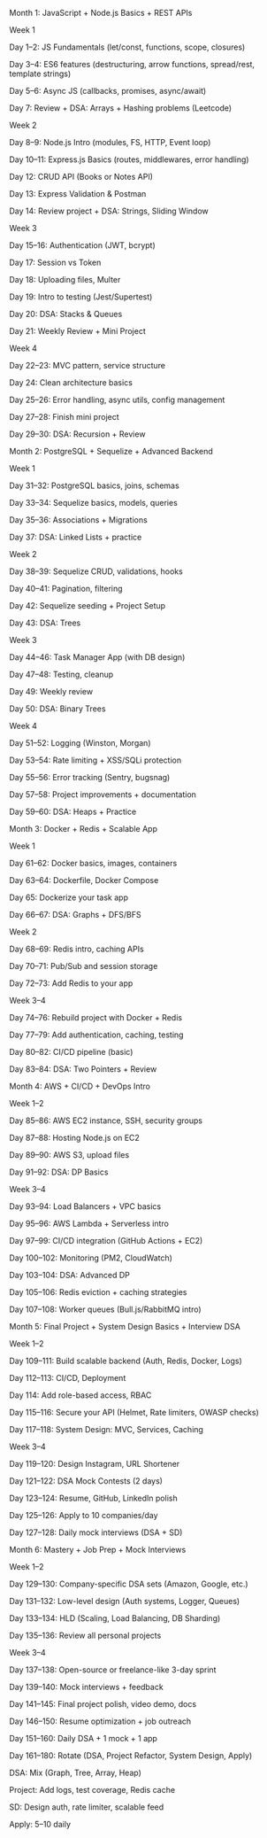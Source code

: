 Month 1: JavaScript + Node.js Basics + REST APIs

Week 1

Day 1–2: JS Fundamentals (let/const, functions, scope, closures)

Day 3–4: ES6 features (destructuring, arrow functions, spread/rest, template strings)

Day 5–6: Async JS (callbacks, promises, async/await)

Day 7: Review + DSA: Arrays + Hashing problems (Leetcode)

Week 2

Day 8–9: Node.js Intro (modules, FS, HTTP, Event loop)

Day 10–11: Express.js Basics (routes, middlewares, error handling)

Day 12: CRUD API (Books or Notes API)

Day 13: Express Validation & Postman

Day 14: Review project + DSA: Strings, Sliding Window

Week 3

Day 15–16: Authentication (JWT, bcrypt)

Day 17: Session vs Token

Day 18: Uploading files, Multer

Day 19: Intro to testing (Jest/Supertest)

Day 20: DSA: Stacks & Queues

Day 21: Weekly Review + Mini Project

Week 4

Day 22–23: MVC pattern, service structure

Day 24: Clean architecture basics

Day 25–26: Error handling, async utils, config management

Day 27–28: Finish mini project

Day 29–30: DSA: Recursion + Review

Month 2: PostgreSQL + Sequelize + Advanced Backend

Week 1

Day 31–32: PostgreSQL basics, joins, schemas

Day 33–34: Sequelize basics, models, queries

Day 35–36: Associations + Migrations

Day 37: DSA: Linked Lists + practice

Week 2

Day 38–39: Sequelize CRUD, validations, hooks

Day 40–41: Pagination, filtering

Day 42: Sequelize seeding + Project Setup

Day 43: DSA: Trees

Week 3

Day 44–46: Task Manager App (with DB design)

Day 47–48: Testing, cleanup

Day 49: Weekly review

Day 50: DSA: Binary Trees

Week 4

Day 51–52: Logging (Winston, Morgan)

Day 53–54: Rate limiting + XSS/SQLi protection

Day 55–56: Error tracking (Sentry, bugsnag)

Day 57–58: Project improvements + documentation

Day 59–60: DSA: Heaps + Practice

Month 3: Docker + Redis + Scalable App

Week 1

Day 61–62: Docker basics, images, containers

Day 63–64: Dockerfile, Docker Compose

Day 65: Dockerize your task app

Day 66–67: DSA: Graphs + DFS/BFS

Week 2

Day 68–69: Redis intro, caching APIs

Day 70–71: Pub/Sub and session storage

Day 72–73: Add Redis to your app

Week 3–4

Day 74–76: Rebuild project with Docker + Redis

Day 77–79: Add authentication, caching, testing

Day 80–82: CI/CD pipeline (basic)

Day 83–84: DSA: Two Pointers + Review

Month 4: AWS + CI/CD + DevOps Intro

Week 1–2

Day 85–86: AWS EC2 instance, SSH, security groups

Day 87–88: Hosting Node.js on EC2

Day 89–90: AWS S3, upload files

Day 91–92: DSA: DP Basics

Week 3–4

Day 93–94: Load Balancers + VPC basics

Day 95–96: AWS Lambda + Serverless intro

Day 97–99: CI/CD integration (GitHub Actions + EC2)

Day 100–102: Monitoring (PM2, CloudWatch)

Day 103–104: DSA: Advanced DP

Day 105–106: Redis eviction + caching strategies

Day 107–108: Worker queues (Bull.js/RabbitMQ intro)

Month 5: Final Project + System Design Basics + Interview DSA

Week 1–2

Day 109–111: Build scalable backend (Auth, Redis, Docker, Logs)

Day 112–113: CI/CD, Deployment

Day 114: Add role-based access, RBAC

Day 115–116: Secure your API (Helmet, Rate limiters, OWASP checks)

Day 117–118: System Design: MVC, Services, Caching

Week 3–4

Day 119–120: Design Instagram, URL Shortener

Day 121–122: DSA Mock Contests (2 days)

Day 123–124: Resume, GitHub, LinkedIn polish

Day 125–126: Apply to 10 companies/day

Day 127–128: Daily mock interviews (DSA + SD)

Month 6: Mastery + Job Prep + Mock Interviews

Week 1–2

Day 129–130: Company-specific DSA sets (Amazon, Google, etc.)

Day 131–132: Low-level design (Auth systems, Logger, Queues)

Day 133–134: HLD (Scaling, Load Balancing, DB Sharding)

Day 135–136: Review all personal projects

Week 3–4

Day 137–138: Open-source or freelance-like 3-day sprint

Day 139–140: Mock interviews + feedback

Day 141–145: Final project polish, video demo, docs

Day 146–150: Resume optimization + job outreach

Day 151–160: Daily DSA + 1 mock + 1 app

Day 161–180: Rotate (DSA, Project Refactor, System Design, Apply)

DSA: Mix (Graph, Tree, Array, Heap)

Project: Add logs, test coverage, Redis cache

SD: Design auth, rate limiter, scalable feed

Apply: 5–10 daily
